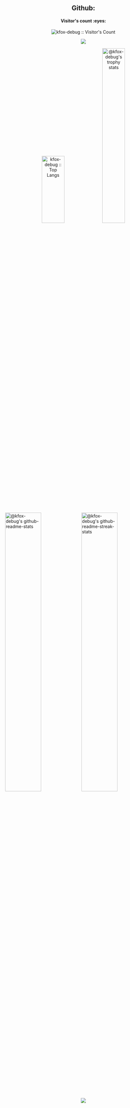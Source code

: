 <h2 style="text-align: center">Github: </h2>
<h4 align="center">Visitor's count :eyes:</h4>
<p align="center"><img src="https://profile-counter.glitch.me/{kfox-debug}/count.svg" alt="kfox-debug :: Visitor's Count" /></p>

<p align='center'>
<img src='https://github-widgetbox.vercel.app/api/profile?username=kfox-debug&data=followers,repositories,stars,commits' />
</p>
 
<p align="center">
<img src="https://github-readme-stats.vercel.app/api/top-langs/?username=kfox-debug&langs_count=10&theme=merko&layout=compact" width="38%" height="216px" alt="kfox-debug :: Top Langs" />
<a href="https://github.com/kfox-debug?tab=achievements"><img src="https://github-profile-trophy.vercel.app/?username=kfox-debug&theme=gitdimmed&no-frame=true&column=3&row=2"  width="38%" alt="@kfox-debug's trophy stats"/></a>
</p>

<p align="center">

<a href="https://github.com/kfox-debug?tab=repositories"><img src="https://github-readme-stats-one-bice.vercel.app/api?username=kfox-debug&theme=merko&show_icons=true&count_private=true&hide_border=true&role=OWNER,ORGANIZATION_MEMBER,COLLABORATOR"  width="48%" alt="@kfox-debug's github-readme-stats"/></a>
<a href="https://github.com/kfox-debug?tab=stars"><img src="https://github-readme-streak-stats.herokuapp.com?user=kfox-debug&theme=merko&hide_border=true&date_format=M%20j%5B%2C%20Y%5D"  width="48%" alt="@kfox-debug's github-readme-streak-stats"/></a>

</p>

<!-- <h2>Contact :postbox:</h2>
<div>
  <a href = "mailto:devpanda168943@gmail.com"><img src="https://img.shields.io/badge/Gmail-D14836?style=for-the-badge&logo=gmail&logoColor=white" target="_blank"></a>
</div> -->

<p align="center">
  <img src="https://capsule-render.vercel.app/api?type=waving&color=gradient&height=65&section=footer"/>
</p>

